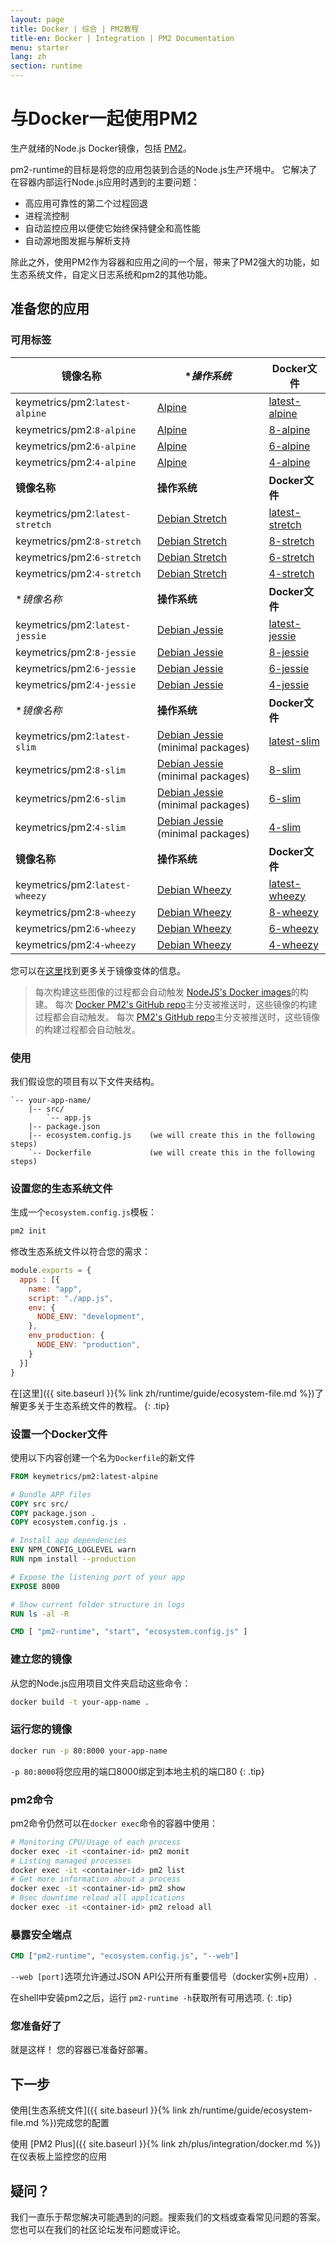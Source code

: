 ```yaml
---
layout: page
title: Docker | 综合 | PM2教程
title-en: Docker | Integration | PM2 Documentation
menu: starter
lang: zh
section: runtime
---
```


# 与Docker一起使用PM2

生产就绪的Node.js Docker镜像，包括 [PM2](http://pm2.keymetrics.io/)。

pm2-runtime的目标是将您的应用包装到合适的Node.js生产环境中。 它解决了在容器内部运行Node.js应用时遇到的主要问题：


- 高应用可靠性的第二个过程回退
- 进程流控制
- 自动监控应用以便使它始终保持健全和高性能
- 自动源地图发掘与解析支持

除此之外，使用PM2作为容器和应用之间的一个层，带来了PM2强大的功能，如生态系统文件，自定义日志系统和pm2的其他功能。

## 准备您的应用

### 可用标签

**镜像名称** | **操作系统* | **Docker文件**
---|---|---
keymetrics/pm2:`latest-alpine`|[Alpine](https://www.alpinelinux.org/about/)|[latest-alpine](tags/latest/alpine/Dockerfile)
keymetrics/pm2:`8-alpine`|[Alpine](https://www.alpinelinux.org/about/)|[8-alpine](tags/8/alpine/Dockerfile)
keymetrics/pm2:`6-alpine`|[Alpine](https://www.alpinelinux.org/about/)|[6-alpine](tags/6/alpine/Dockerfile)
keymetrics/pm2:`4-alpine`|[Alpine](https://www.alpinelinux.org/about/)|[4-alpine](tags/4/alpine/Dockerfile)
**镜像名称** | **操作系统** | **Docker文件**
keymetrics/pm2:`latest-stretch`|[Debian Stretch](https://wiki.debian.org/DebianStretch)|[latest-stretch](tags/latest/stretch/Dockerfile)
keymetrics/pm2:`8-stretch`|[Debian Stretch](https://wiki.debian.org/DebianStretch)|[8-stretch](tags/8/stretch/Dockerfile)
keymetrics/pm2:`6-stretch`|[Debian Stretch](https://wiki.debian.org/DebianStretch)|[6-stretch](tags/6/stretch/Dockerfile)
keymetrics/pm2:`4-stretch`|[Debian Stretch](https://wiki.debian.org/DebianStretch)|[4-stretch](tags/4/stretch/Dockerfile)
**镜像名称* | **操作系统** | **Docker文件**
keymetrics/pm2:`latest-jessie`|[Debian Jessie](https://wiki.debian.org/DebianJessie)|[latest-jessie](tags/latest/jessie/Dockerfile)
keymetrics/pm2:`8-jessie`|[Debian Jessie](https://wiki.debian.org/DebianJessie)|[8-jessie](tags/8/jessie/Dockerfile)
keymetrics/pm2:`6-jessie`|[Debian Jessie](https://wiki.debian.org/DebianJessie)|[6-jessie](tags/6/jessie/Dockerfile)
keymetrics/pm2:`4-jessie`|[Debian Jessie](https://wiki.debian.org/DebianJessie)|[4-jessie](tags/4/jessie/Dockerfile)
**镜像名称* | **操作系统** | **Docker文件**
keymetrics/pm2:`latest-slim`|[Debian Jessie](https://wiki.debian.org/DebianJessie) (minimal packages)|[latest-slim](tags/latest/slim/Dockerfile)
keymetrics/pm2:`8-slim`|[Debian Jessie](https://wiki.debian.org/DebianJessie) (minimal packages)|[8-slim](tags/8/slim/Dockerfile)
keymetrics/pm2:`6-slim`|[Debian Jessie](https://wiki.debian.org/DebianJessie) (minimal packages)|[6-slim](tags/6/slim/Dockerfile)
keymetrics/pm2:`4-slim`|[Debian Jessie](https://wiki.debian.org/DebianJessie) (minimal packages)|[4-slim](tags/4/slim/Dockerfile)
**镜像名称** | **操作系统** | **Docker文件**
keymetrics/pm2:`latest-wheezy`|[Debian Wheezy](https://wiki.debian.org/DebianWheezy)|[latest-wheezy](tags/latest/wheezy/Dockerfile)
keymetrics/pm2:`8-wheezy`|[Debian Wheezy](https://wiki.debian.org/DebianWheezy)|[8-wheezy](tags/8/wheezy/Dockerfile)
keymetrics/pm2:`6-wheezy`|[Debian Wheezy](https://wiki.debian.org/DebianWheezy)|[6-wheezy](tags/6/wheezy/Dockerfile)
keymetrics/pm2:`4-wheezy`|[Debian Wheezy](https://wiki.debian.org/DebianWheezy)|[4-wheezy](tags/4/wheezy/Dockerfile)

您可以在[这里](https://github.com/nodejs/docker-node#image-variants)找到更多关于镜像变体的信息。

> 每次构建这些图像的过程都会自动触发 [NodeJS's Docker images](https://hub.docker.com/r/library/node/tags/)的构建。
  每次 [Docker PM2's GitHub repo](https://github.com/keymetrics/docker-pm2)主分支被推送时，这些镜像的构建过程都会自动触发。
  每次 [PM2's GitHub repo](https://github.com/Unitech/pm2)主分支被推送时，这些镜像的构建过程都会自动触发。 

### 使用

我们假设您的项目有以下文件夹结构。 

```
`-- your-app-name/
    |-- src/
        `-- app.js
    |-- package.json
    |-- ecosystem.config.js    (we will create this in the following steps)
    `-- Dockerfile             (we will create this in the following steps)
```

### 设置您的生态系统文件

生成一个`ecosystem.config.js`模板：

```bash
pm2 init
```

修改生态系统文件以符合您的需求：

```javascript
module.exports = {
  apps : [{
    name: "app",
    script: "./app.js",
    env: {
      NODE_ENV: "development",
    },
    env_production: {
      NODE_ENV: "production",
    }
  }]
}
```

 在[这里]({{ site.baseurl }}{% link zh/runtime/guide/ecosystem-file.md %})了解更多关于生态系统文件的教程。
{: .tip}

### 设置一个Docker文件

使用以下内容创建一个名为`Dockerfile`的新文件

```dockerfile
FROM keymetrics/pm2:latest-alpine

# Bundle APP files
COPY src src/
COPY package.json .
COPY ecosystem.config.js .

# Install app dependencies
ENV NPM_CONFIG_LOGLEVEL warn
RUN npm install --production

# Expose the listening port of your app
EXPOSE 8000

# Show current folder structure in logs
RUN ls -al -R

CMD [ "pm2-runtime", "start", "ecosystem.config.js" ]
```

### 建立您的镜像

从您的Node.js应用项目文件夹启动这些命令：

```bash
docker build -t your-app-name .
```

### 运行您的镜像

```bash
docker run -p 80:8000 your-app-name
```

 `-p 80:8000`将您应用的端口8000绑定到本地主机的端口80
{: .tip}

### pm2命令

pm2命令仍然可以在`docker exec`命令的容器中使用：

```bash
# Monitoring CPU/Usage of each process
docker exec -it <container-id> pm2 monit
# Listing managed processes
docker exec -it <container-id> pm2 list
# Get more information about a process
docker exec -it <container-id> pm2 show
# 0sec downtime reload all applications
docker exec -it <container-id> pm2 reload all
```

### 暴露安全端点

```Dockerfile
CMD ["pm2-runtime", "ecosystem.config.js", "--web"]
```

`--web [port]`选项允许通过JSON API公开所有重要信号（docker实例+应用）.

 在shell中安装pm2之后，运行 `pm2-runtime -h`获取所有可用选项.
{: .tip}

### 您准备好了

就是这样！ 您的容器已准备好部署。

## 下一步

使用[生态系统文件]({{ site.baseurl }}{% link zh/runtime/guide/ecosystem-file.md %})完成您的配置

使用 [PM2 Plus]({{ site.baseurl }}{% link zh/plus/integration/docker.md %})在仪表板上监控您的应用

## 疑问？

我们一直乐于帮您解决可能遇到的问题。搜索我们的文档或查看常见问题的答案。您也可以在我们的社区论坛发布问题或评论。